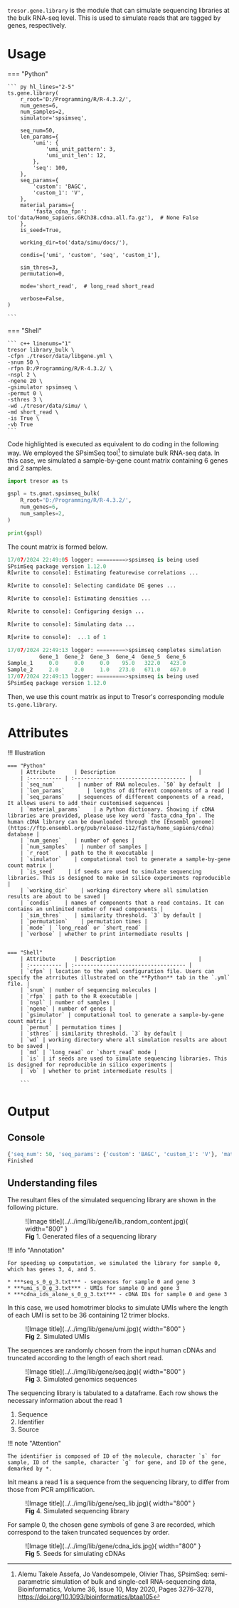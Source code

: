 
`tresor.gene.library` is the module that can simulate sequencing libraries at the bulk RNA-seq level. This is used to simulate reads that are tagged by genes, respectively.

# Usage

=== "Python"

    ``` py hl_lines="2-5"
    ts.gene.library(
        r_root='D:/Programming/R/R-4.3.2/',
        num_genes=6,
        num_samples=2,
        simulator='spsimseq',

        seq_num=50,
        len_params={
            'umi': {
                'umi_unit_pattern': 3,
                'umi_unit_len': 12,
            },
            'seq': 100,
        },
        seq_params={
            'custom': 'BAGC',
            'custom_1': 'V',
        },
        material_params={
            'fasta_cdna_fpn': to('data/Homo_sapiens.GRCh38.cdna.all.fa.gz'),  # None False
        },
        is_seed=True,

        working_dir=to('data/simu/docs/'),

        condis=['umi', 'custom', 'seq', 'custom_1'],

        sim_thres=3,
        permutation=0,

        mode='short_read',  # long_read short_read

        verbose=False,
    )
    
    ```

=== "Shell"

    ``` c++ linenums="1"
    tresor library_bulk \
    -cfpn ./tresor/data/libgene.yml \
    -snum 50 \
    -rfpn D:/Programming/R/R-4.3.2/ \
    -nspl 2 \
    -ngene 20 \
    -gsimulator spsimseq \
    -permut 0 \
    -sthres 3 \
    -wd ./tresor/data/simu/ \
    -md short_read \
    -is True \
    -vb True
    ```

Code highlighted is executed as equivalent to do coding in the following way. We employed the SPsimSeq tool[^1] to simulate bulk RNA-seq data. In this case, we simulated a sample-by-gene count matrix containing 6 genes and 2 samples.

[^1]: Alemu Takele Assefa, Jo Vandesompele, Olivier Thas, SPsimSeq: semi-parametric simulation of bulk and single-cell RNA-sequencing data, Bioinformatics, Volume 36, Issue 10, May 2020, Pages 3276–3278, https://doi.org/10.1093/bioinformatics/btaa105

``` py linenums="1"
import tresor as ts

gspl = ts.gmat.spsimseq_bulk(
    R_root='D:/Programming/R/R-4.3.2/',
    num_genes=6,
    num_samples=2,
)

print(gspl)
```

The count matrix is formed below.
``` py linenums="1"
17/07/2024 22:49:05 logger: =========>spsimseq is being used
SPsimSeq package version 1.12.0 
R[write to console]: Estimating featurewise correlations ...

R[write to console]: Selecting candidate DE genes ...

R[write to console]: Estimating densities ...

R[write to console]: Configuring design ...

R[write to console]: Simulating data ...

R[write to console]:  ...1 of 1

17/07/2024 22:49:13 logger: =========>spsimseq completes simulation
          Gene_1  Gene_2  Gene_3  Gene_4  Gene_5  Gene_6
Sample_1     0.0     0.0     0.0    95.0   322.0   423.0
Sample_2     2.0     2.0     1.0   273.0   671.0   467.0
17/07/2024 22:49:13 logger: =========>spsimseq is being used
SPsimSeq package version 1.12.0
```

Then, we use this count matrix as input to Tresor's corresponding module `ts.gene.library`.


# Attributes
!!! Illustration

    === "Python"
        | Attribute      | Description                          |
        | :---------- | :----------------------------------- |
        | `seq_num`       | number of RNA molecules. `50` by default  |
        | `len_params`       | lengths of different components of a read |
        | `seq_params`    | sequences of different components of a read, It allows users to add their customised sequences |
        | `material_params`    | a Python dictionary. Showing if cDNA libraries are provided, please use key word `fasta_cdna_fpn`. The human cDNA library can be downloaded through the [Ensembl genome](https://ftp.ensembl.org/pub/release-112/fasta/homo_sapiens/cdna) database |
        | `num_genes`    | number of genes |
        | `num_samples`    | number of samples |
        | `r_root`    | path to the R executable |
        | `simulator`    | computational tool to generate a sample-by-gene count matrix |
        | `is_seed`    | if seeds are used to simulate sequencing libraries. This is designed to make in silico experiments reproducible |
        | `working_dir`    | working directory where all simulation results are about to be saved |
        | `condis`    | names of components that a read contains. It can contains an unlimited number of read components |
        | `sim_thres`    | similarity threshold. `3` by default |
        | `permutation`    | permutation times |
        | `mode` | `long_read` or `short_read` |
        | `verbose` | whether to print intermediate results |
        

    === "Shell"
        | Attribute      | Description                          |
        | :---------- | :----------------------------------- |
        | `cfpn` | location to the yaml configuration file. Users can specify the atrributes illustrated on the **Python** tab in the `.yml` file. |
        | `snum` | number of sequencing molecules |
        | `rfpn` | path to the R executable |
        | `nspl` | number of samples |
        | `ngene` | number of genes |
        | `gsimulator` | computational tool to generate a sample-by-gene count matrix |
        | `permut` | permutation times |
        | `sthres` | similarity threshold. `3` by default |
        | `wd` | working directory where all simulation results are about to be saved |
        | `md` | `long_read` or `short_read` mode |
        | `is` | if seeds are used to simulate sequencing libraries. This is designed for reproducible in silico experiments |
        | `vb` | whether to print intermediate results |

        ```


# Output
## Console
``` py
{'seq_num': 50, 'seq_params': {'custom': 'BAGC', 'custom_1': 'V'}, 'material_params': {'fasta_cdna_fpn': 'D:\\Document\\Programming\\Python\\tresor\\tresor\\data/Homo_sapiens.GRCh38.cdna.all.fa.gz'}, 'mode': 'short_read'}
Finished
```

## Understanding files
The resultant files of the simulated sequencing library are shown in the following picture.

<figure markdown="span">
  ![Image title](../../img/lib/gene/lib_random_content.jpg){ width="800" }
  <figcaption><strong>Fig</strong> 1. Generated files of a sequencing library</figcaption>
</figure>

!!! info "Annotation"

    For speeding up computation, we simulated the library for sample 0, which has genes 3, 4, and 5.

    * ***seq_s_0_g_3.txt*** - sequences for sample 0 and gene 3
    * ***umi_s_0_g_3.txt*** - UMIs for sample 0 and gene 3
    * ***cdna_ids_alone_s_0_g_3.txt*** - cDNA IDs for sample 0 and gene 3

In this case, we used homotrimer blocks to simulate UMIs where the length of each UMI is set to be 36 containing 12 trimer blocks.

<figure markdown="span">
  ![Image title](../../img/lib/gene/umi.jpg){ width="800" }
  <figcaption><strong>Fig</strong> 2. Simulated UMIs</figcaption>
</figure>

The sequences are randomly chosen from the input human cDNAs and truncated according to the length of each short read. 
<figure markdown="span">
  ![Image title](../../img/lib/gene/seq.jpg){ width="800" }
  <figcaption><strong>Fig</strong> 3. Simulated genomics sequences</figcaption>
</figure>

The sequencing library is tabulated to a dataframe. Each row shows the necessary information about the read 1

1. Sequence
2. Identifier
3. Source

!!! note "Attention"

    The identifier is composed of ID of the molecule, character `s` for sample, ID of the sample, character `g` for gene, and ID of the gene, demarked by *.

Init means a read 1 is a sequence from the sequencing library, to differ from those from PCR amplification.

<figure markdown="span">
  ![Image title](../../img/lib/gene/seq_lib.jpg){ width="800" }
  <figcaption><strong>Fig</strong> 4. Simulated sequencing library</figcaption>
</figure>

For sample 0, the chosen gene symbols of gene 3 are recorded, which correspond to the taken truncated sequences by order.
<figure markdown="span">
  ![Image title](../../img/lib/gene/cdna_ids.jpg){ width="800" }
  <figcaption><strong>Fig</strong> 5. Seeds for simulating cDNAs </figcaption>
</figure>